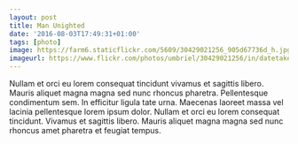 ```yaml
---
layout: post
title: Man Unighted
date: '2016-08-03T17:49:31+01:00'
tags: [photo]
image: https://farm6.staticflickr.com/5609/30429021256_905d67736d_h.jpg
imageurl: https://www.flickr.com/photos/umbriel/30429021256/in/datetaken-public/
---
```


Nullam et orci eu lorem consequat tincidunt vivamus et sagittis libero. Mauris aliquet magna magna sed nunc rhoncus pharetra. Pellentesque condimentum sem. In efficitur ligula tate urna. Maecenas laoreet massa vel lacinia pellentesque lorem ipsum dolor. Nullam et orci eu lorem consequat tincidunt. Vivamus et sagittis libero. Mauris aliquet magna magna sed nunc rhoncus amet pharetra et feugiat tempus.
